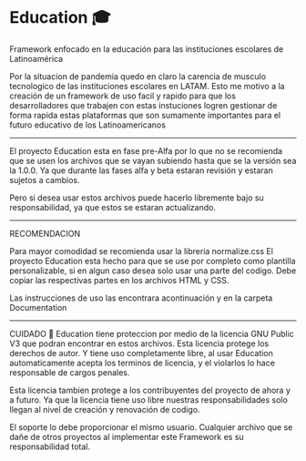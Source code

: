 # Education :mortar_board:
Framework enfocado en la educación para las instituciones escolares de Latinoamérica

Por la situacion de pandemia quedo en claro la carencia de musculo tecnologico de las instituciones escolares en LATAM. 
Esto me motivo a la creación de un framework de uso facil y rapido para que los desarrolladores que trabajen con estas
instuciones logren gestionar de forma rapida estas plataformas que son sumamente importantes para el futuro educativo
de los Latinoamericanos

_____________________________________________________________________________________________________________________________________________________________

El proyecto Education esta en fase pre-Alfa por lo que no se recomienda que se usen los archivos que se vayan subiendo hasta que 
se la versión sea la 1.0.0. Ya que durante las fases alfa y beta estaran revisión y estaran sujetos a cambios.

Pero si desea usar estos archivos puede hacerlo libremente bajo su responsabilidad, ya que estos se estaran actualizando.

_____________________________________________________________________________________________________________________________________________________________

RECOMENDACION

Para mayor comodidad se recomienda usar la libreria normalize.css
El proyecto Education esta hecho para que se use por completo como plantilla personalizable, si en algun caso desea solo usar
una parte del codigo. Debe copiar las respectivas partes en los archivos HTML y CSS.

Las instrucciones de uso las encontrara acontinuación y en la carpeta Documentation

_____________________________________________________________________________________________________________________________________________________________

CUIDADO :rotating_light: 
Education tiene proteccion por medio de la licencia GNU Public V3 que podran encontrar en estos archivos. Esta licencia
protege los derechos de autor. Y tiene uso completamente libre, al usar Education automaticamente acepta los terminos de 
licencia, y el violarlos lo hace responsable de cargos penales.

Esta licencia tambien protege a los contribuyentes del proyecto de ahora y a futuro. Ya que la licencia tiene uso libre
nuestras responsabilidades solo llegan al nivel de creación y renovación de codigo. 

El soporte lo debe proporcionar el mismo usuario. Cualquier archivo que se dañe de otros proyectos al implementar este
Framework es su responsabilidad total.
